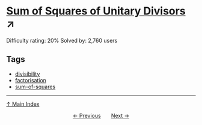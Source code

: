 # [Sum of Squares of Unitary Divisors](https://projecteuler.net/problem=429) ↗️

Difficulty rating: 20%
Solved by: 2,760 users
## Tags

- [divisibility](../tags/divisibility.md)
- [factorisation](../tags/factorisation.md)
- [sum-of-squares](../tags/sum-of-squares.md)



---

[↑ Main Index](../README.md)


<div align=center><a href='428.md'>← Previous</a> &nbsp;&nbsp; &nbsp;&nbsp;  <a href='430.md'>Next →</a></div>
